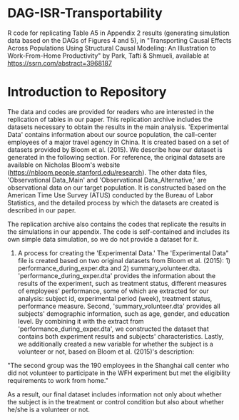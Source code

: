 # DAG-ISR-Transportability
R code for replicating Table A5 in Appendix 2 results (generating simulation data based on the DAGs of Figures 4 and 5), in "Transporting Causal Effects Across Populations Using Structural Causal Modeling: An Illustration to Work-From-Home Productivity" by Park, Tafti & Shmueli, available at https://ssrn.com/abstract=3968187

# Introduction to Repository

The data and codes are provided for readers who are interested in the replication of tables in our paper. This replication archive includes the datasets necessary to obtain the results in the main analysis. 'Experimental Data' contains information about our source population, the call-center employees of a major travel agency in China. It is created based on a set of datasets provided by Bloom et al. (2015). We describe how our dataset is generated in the following section. For reference, the original datasets are available on Nicholas Bloom's website (https://nbloom.people.stanford.edu/research). The other data files, 'Observational Data_Main' and 'Observational Data_Alternative,' are observational data on our target population. It is constructed based on the American Time Use Survey (ATUS) conducted by the Bureau of Labor Statistics, and the detailed process by which the datasets are created is described in our paper.  

The replication archive also contains the codes that replicate the results in the simulations in our appendix. The code is self-contained and includes its own simple data simulation, so we do not provide a dataset for it.   

1. A process for creating the 'Experimental Data.'
The 'Experimental Data" file is created based on two original datasets from Bloom et al. (2015): 1) performance_during_exper.dta and 2) summary_volunteer.dta. 'performance_during_exper.dta' provides the information about the results of the experiment, such as treatment status, different measures of employees' performance, some of which are extracted for our analysis: subject id, experimental period (week), treatment status, performance measure. Second, 'summary_volunteer.dta' provides all subjects' demographic information, such as age, gender, and education level. By combining it with the extract from 'performance_during_exper.dta', we constructed the dataset that contains both experiment results and subjects' characteristics. Lastly, we additionally created a new variable for whether the subject is a volunteer or not, based on Bloom et al. (2015)'s description: 

"The second group was the 190 employees in the Shanghai call center who did not volunteer to participate in the WFH experiment but met the eligibility requirements to work from home."

As a result, our final dataset includes information not only about whether the subject is in the treatment or control condition but also about whether he/she is a volunteer or not. 

